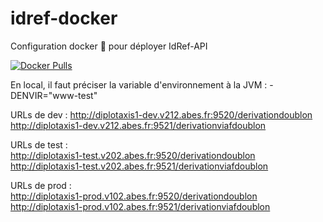 # idref-docker
Configuration docker 🐳 pour déployer IdRef-API

[![Docker Pulls](https://img.shields.io/docker/pulls/abesesr/idref.svg)](https://hub.docker.com/r/abesesr/idref/)

En local, il faut préciser la variable d'environnement à la JVM : -DENVIR="www-test"

URLs de dev : 
http://diplotaxis1-dev.v212.abes.fr:9520/derivationdoublon
http://diplotaxis1-dev.v212.abes.fr:9521/derivationviafdoublon

URLs de test :  
http://diplotaxis1-test.v202.abes.fr:9520/derivationdoublon 
http://diplotaxis1-test.v202.abes.fr:9521/derivationviafdoublon

URLs de prod :  
http://diplotaxis1-prod.v102.abes.fr:9520/derivationdoublon  
http://diplotaxis1-prod.v102.abes.fr:9521/derivationviafdoublon

